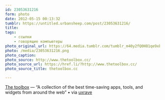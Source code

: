 ```yaml
---
id: 23053631216
form: photo
date: 2012-05-15 00:13:32
tumblr: https://untitled.urbansheep.com/post/23053631216/
title:
tags:
    - ссылки
    - говорящие компьютеры
photo_original_url: https://64.media.tumblr.com/tumblr_m40y2fQ0H81qe9xbio1_1280.png
photo: /media/23053631216.png
photo_caption: 
photo_source: http://www.thetoolbox.cc/
photo_source_url: https://href.li/?http://www.thetoolbox.cc/
photo_source_title: thetoolbox.cc

---
```


<p><a href="http://www.thetoolbox.cc/">The toolbox</a>&nbsp;— “A collection of the best time-saving apps, tools, and widgets from around the web” • via <a href="http://uxrave.com/post/23046624876/the-toolbox-a-collection-of-the-best">uxrave</a></p>
